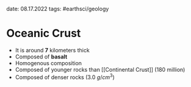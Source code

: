 date: 08.17.2022
tags: #earthsci/geology
# Oceanic Crust
- It is around **7** kilometers thick
- Composed of **basalt**
- Homogenous composition
- Composed of younger rocks than [[Continental Crust]] (180 million)
- Composed of denser rocks (3.0 $g/cm^3$)

